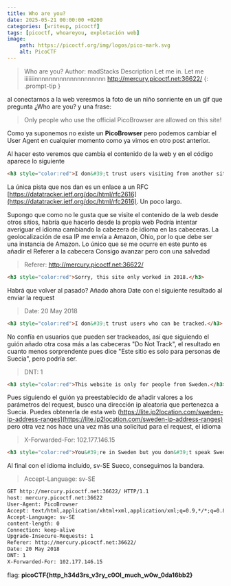 ```yaml
---
title: Who are you?
date: 2025-05-21 00:00:00 +0200
categories: [writeup, picoctf]
tags: [picoctf, whoareyou, explotación web]     
image:
    path: https://picoctf.org/img/logos/pico-mark.svg
    alt: PicoCTF
---
```


>Who are you?
Author: madStacks
Description
Let me in. Let me iiiiiiinnnnnnnnnnnnnnnnnnnn http://mercury.picoctf.net:36622/
{: .prompt-tip }

al conectarnos a la web veresmos la foto de un niño sonriente en un gif que pregunta ¿Who are you? y una frase:

>Only people who use the official PicoBrowser are allowed on this site!

Como ya suponemos no existe un __PicoBrowser__ pero podemos cambiar el User Agent en cualquier momento como ya vimos en otro post anterior.

Al hacer esto veremos que cambia el contenido de la web y en el código aparece lo siguiente

``` html
<h3 style="color:red">I don&#39;t trust users visiting from another site.</h3>
```

La única pista que nos dan es un enlace a un RFC [https://datatracker.ietf.org/doc/html/rfc2616](https://datatracker.ietf.org/doc/html/rfc2616). Un poco largo.

Supongo que como no le gusta que se visite el contenido de la web desde otros sitios, habría que hacerlo desde la propia web
Podría intentar averiguar el idioma cambiando la cabezera de idioma en las cabeceras. La geolocalización de esa IP me envía a Amazon, Ohio, por lo que debe ser una instancia de Amazon. Lo único que se me ocurre en este punto es añadir el Referer a la cabecera
Consigo avanzar pero con una salvedad

>Referer: http://mercury.picoctf.net:36622/

``` html
<h3 style="color:red">Sorry, this site only worked in 2018.</h3>
```

Habrá que volver al pasado?
Añado ahora Date con el siguiente resultado al enviar la request

>Date: 20 May 2018

``` html
<h3 style="color:red">I don&#39;t trust users who can be tracked.</h3>
```

No confía en usuarios que pueden ser trackeados, así que siguiendo el guión añado otra cosa más a las cabeceras "Do Not Track", el resultado en cuanto menos sorprendente pues dice "Este sitio es solo para personas de Suecia", pero podría ser.

> DNT: 1

```  html 
<h3 style="color:red">This website is only for people from Sweden.</h3>
```

Pues siguiendo el guión ya preestablecido de añadir valores a los parámetros del request, busco una dirección ip aleatoria que pertenezca a Suecia. Puedes obtenerla de esta web (https://lite.ip2location.com/sweden-ip-address-ranges](https://lite.ip2location.com/sweden-ip-address-ranges) pero otra vez nos hace una vez más una solicitud para el request, el idioma

> X-Forwarded-For: 102.177.146.15

``` html
<h3 style="color:red">You&#39;re in Sweden but you don&#39;t speak Swedish?</h3>
```

Al final con el idioma incluído, sv-SE Sueco, conseguimos la bandera.

> Accept-Language: sv-SE

``` html
GET http://mercury.picoctf.net:36622/ HTTP/1.1
host: mercury.picoctf.net:36622
User-Agent: PicoBrowser
Accept: text/html,application/xhtml+xml,application/xml;q=0.9,*/*;q=0.8
Accept-Language: sv-SE
content-length: 0
Connection: keep-alive
Upgrade-Insecure-Requests: 1
Referer: http://mercury.picoctf.net:36622/
Date: 20 May 2018
DNT: 1
X-Forwarded-For: 102.177.146.15
```

flag:  **picoCTF{http_h34d3rs_v3ry_c0Ol_much_w0w_0da16bb2}**

